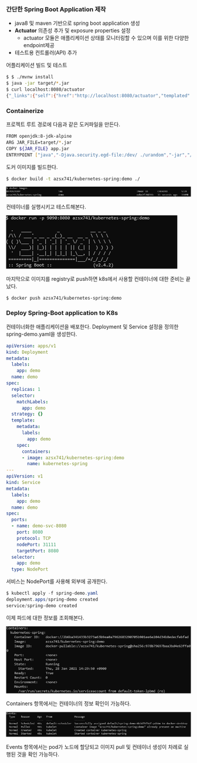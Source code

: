 ### 간단한 Spring Boot Application 제작

- java8 및 maven 기반으로 spring boot application 생성
- **Actuator** 의존성 추가 및 exposure properties 설정
    - actuator 모듈은 애플리케이션 상태를 모니터링할 수 있으며 이를 위한 다양한 endpoint제공
- 테스트용 컨트롤러(API) 추가

어플리케이션 빌드 및 테스트

```bash
$ $ ./mvnw install
$ java -jar target/*.jar
$ curl localhost:8080/actuator
{"_links":{"self":{"href":"http://localhost:8080/actuator","templated":false},"beans":{"href":"http://localhost:8080/actuator/beans","templated":false},"caches-cache":{"href":"http://localhost:8080/actuator/caches/{cache}","templated":true},"caches":{"href":"http://localhost:8080/actuator/caches","templated":false},"health-path":{"href":"http://localhost:8080/actuator/health/{*path}","templated":true},"health":{"href":"http://localhost:8080/actuator/health","templated":false},"info":{"href":"http://localhost:8080/actuator/info","templated":false},"conditions":{"href":"http://localhost:8080/actuator/conditions","templated":false},"configprops":{"href":"http://localhost:8080/actuator/configprops","templated":false},"env":{"href":"http://localhost:8080/actuator/env","templated":false},"env-toMatch":{"href":"http://localhost:8080/actuator/env/{toMatch}","templated":true},"loggers":{"href":"http://localhost:8080/actuator/loggers","templated":false},"loggers-name":{"href":"http://localhost:8080/actuator/loggers/{name}","templated":true},"heapdump":{"href":"http://localhost:8080/actuator/heapdump","templated":false},"threaddump":{"href":"http://localhost:8080/actuator/threaddump","templated":false},"metrics-requiredMetricName":{"href":"http://localhost:8080/actuator/metrics/{requiredMetricName}","templated":true},"metrics":{"href":"http://localhost:8080/actuator/metrics","templated":false},"scheduledtasks":{"href":"http://localhost:8080/actuator/scheduledtasks","templated":false},"mappings":{"href":"http://localhost:8080/actuator/mappings","templated":false}}}
```

### Containerize

프로젝트 루트 경로에 다음과 같은 도커파일을 만든다.

```bash
FROM openjdk:8-jdk-alpine
ARG JAR_FILE=target/*.jar
COPY ${JAR_FILE} app.jar
ENTRYPOINT ["java","-Djava.security.egd-file:/dev/ ./urandom","-jar","/app.jar"]
```

도커 이미지를 빌드한다.

```bash
$ docker build -t azsx741/kubernetes-spring:demo ./
```

![](img/spring-boot-deploy-1.png)

컨테이너를 실행시키고 테스트해본다.

![](img/spring-boot-deploy-2.png)

마지막으로 이미지를 registry로 push하면 k8s에서 사용할 컨테이너에 대한 준비는 끝났다.

```bash
$ docker push azsx741/kubernetes-spring:demo
```

### Deploy Spring-Boot application to K8s

컨테이너화한 애플리케이션을 배포한다. Deployment 및 Service 설정을 정의한 spring-demo.yaml을 생성한다.

```yaml
apiVersion: apps/v1
kind: Deployment
metadata:
  labels:
    app: demo
  name: demo
spec:
  replicas: 1
  selector:
    matchLabels:
      app: demo
  strategy: {}
  template:
    metadata:
      labels:
        app: demo
    spec:
      containers:
      - image: azsx741/kubernetes-spring:demo
        name: kubernetes-spring
---
apiVersion: v1
kind: Service
metadata:
  labels:
    app: demo
  name: demo
spec:
  ports:
  - name: demo-svc-8080
    port: 8080
    protocol: TCP
    nodePort: 31111
    targetPort: 8080
  selector:
    app: demo
  type: NodePort
```

서비스는 NodePort를 사용해 외부에 공개한다.

```powershell
$ kubectl apply -f spring-demo.yaml
deployment.apps/spring-demo created
service/spring-demo created
```

이제 파드에 대한 정보를 조회해본다.

![](img/spring-boot-deploy-3.png)

Containers 항목에서는 컨테이너의 정보 확인이 가능하다.

![](img/spring-boot-deploy-4.png)

Events 항목에서는 pod가 노드에 할당되고 이미지 pull 및 컨테이너 생성이 차례로 실행된 것을 확인 가능하다.
